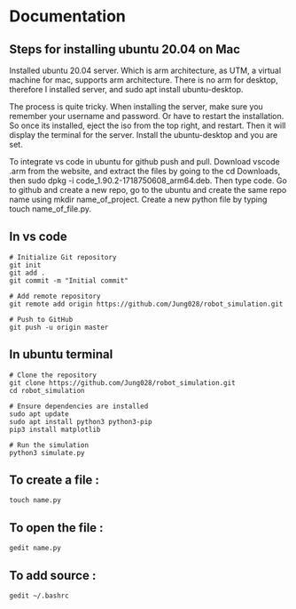 # Documentation 

## Steps for installing ubuntu 20.04 on Mac
Installed ubuntu 20.04 server. Which is arm architecture, as UTM, a virtual machine for mac, supports arm architecture. There is no arm for desktop, therefore I installed server, and sudo apt install ubuntu-desktop. 

The process is quite tricky. When installing the server, make sure you remember your username and password. Or have to restart the installation. So once its installed, eject the iso from the top right, and restart. Then it will display the terminal for the server. Install the ubuntu-desktop and you are set. 

To integrate vs code in ubuntu for github push and pull. Download vscode .arm from the website, and extract the files by going to the cd Downloads, then sudo dpkg -i code_1.90.2-1718750608_arm64.deb. Then type code. Go to github and create a new repo, go to the ubuntu and create the same repo name using mkdir name_of_project. Create a new python file by typing touch name_of_file.py. 

## In vs code 
```
# Initialize Git repository
git init
git add .
git commit -m "Initial commit"

# Add remote repository
git remote add origin https://github.com/Jung028/robot_simulation.git

# Push to GitHub
git push -u origin master
```

## In ubuntu terminal 
```
# Clone the repository
git clone https://github.com/Jung028/robot_simulation.git
cd robot_simulation

# Ensure dependencies are installed
sudo apt update
sudo apt install python3 python3-pip
pip3 install matplotlib

# Run the simulation
python3 simulate.py
```

## To create a file : 
```touch name.py```

## To open the file : 
```gedit name.py```


## To add source : 
```gedit ~/.bashrc```








